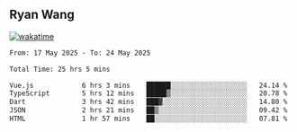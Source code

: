 ## Ryan Wang

[![wakatime](https://wakatime.com/badge/user/6f4ce45f-b03c-4eb3-b701-4b95e0885d94.svg)](https://wakatime.com/@6f4ce45f-b03c-4eb3-b701-4b95e0885d94)

<!--START_SECTION:waka-->

```txt
From: 17 May 2025 - To: 24 May 2025

Total Time: 25 hrs 5 mins

Vue.js            6 hrs 3 mins    ██████░░░░░░░░░░░░░░░░░░░   24.14 %
TypeScript        5 hrs 12 mins   █████▒░░░░░░░░░░░░░░░░░░░   20.78 %
Dart              3 hrs 42 mins   ███▓░░░░░░░░░░░░░░░░░░░░░   14.80 %
JSON              2 hrs 21 mins   ██▒░░░░░░░░░░░░░░░░░░░░░░   09.42 %
HTML              1 hr 57 mins    ██░░░░░░░░░░░░░░░░░░░░░░░   07.81 %
```

<!--END_SECTION:waka-->

